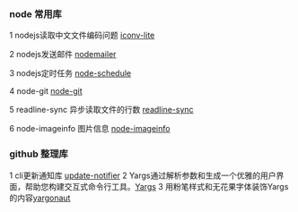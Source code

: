 ### node 常用库

1 nodejs读取中文文件编码问题  [iconv-lite](https://github.com/ashtuchkin/iconv-lite)

2 nodejs发送邮件 [nodemailer](https://nodemailer.com/about/)

3 nodejs定时任务  [node-schedule](https://github.com/node-schedule/node-schedule)

4 node-git [node-git](https://github.com/nodegit/nodegit)

5 readline-sync  异步读取文件的行数 [readline-sync](https://github.com/anseki/readline-sync)

6 node-imageinfo 图片信息 [node-imageinfo](https://github.com/NorgannasAddOns/node-imageinfo)

### github 整理库

1 cli更新通知库 [update-notifier](https://github.com/yeoman/update-notifier)
2 Yargs通过解析参数和生成一个优雅的用户界面，帮助您构建交互式命令行工具。[Yargs](https://github.com/yargs/yargs)
3 用粉笔样式和无花果字体装饰Yargs的内容[yargonaut](https://github.com/nexdrew/yargonaut)